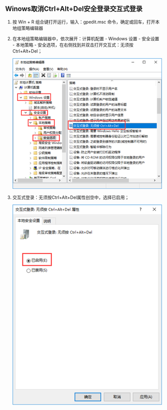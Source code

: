 ## Winows取消Ctrl+Alt+Del安全登录交互式登录

1. 按 Win + R 组合键打开运行，输入：gpedit.msc 命令，确定或回车，打开本地组策略编辑器

2. 在本地组策略编辑器中，依次展开：计算机配置 - Windows 设置 - 安全设置 - 本地策略 - 安全选项，在右侧找到并双击打开交互式：无须按Ctrl+Alt+Del；

   ![1558596401194838](./assets/Win%E5%8F%96%E6%B6%88Ctrl+Alt+Del%E5%AE%89%E5%85%A8%E7%99%BB%E5%BD%95%E4%BA%A4%E4%BA%92%E5%BC%8F%E7%99%BB%E5%BD%95/1558596401194838.png)

3. 交互式登录：无须按Ctrl+Alt+Del属性创空中，选择已启用；

   ![1558596402717204](./assets/Win%E5%8F%96%E6%B6%88Ctrl+Alt+Del%E5%AE%89%E5%85%A8%E7%99%BB%E5%BD%95%E4%BA%A4%E4%BA%92%E5%BC%8F%E7%99%BB%E5%BD%95/1558596402717204.png)

